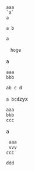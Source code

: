 ```
aaa
`a`
a
`````
`a
b`

```a```

   ````plain
  　hoge
   `````

a

    aaa
    bbb

`ab
  c
    d`

``a
bcd``zyx

    aaa
    bbb
    ccc

a

     aaa
     vvv
    ccc

    ddd